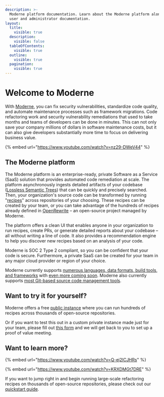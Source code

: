 ```yaml
---
description: >-
  Moderne platform documentation. Learn about the Moderne platform along with
  user and administrator documentation.
layout:
  title:
    visible: true
  description:
    visible: false
  tableOfContents:
    visible: true
  outline:
    visible: true
  pagination:
    visible: true
---
```


# Welcome to Moderne

With [Moderne](https://moderne.io), you can fix security vulnerabilities, standardize code quality, and automate maintenance processes such as framework migrations. Code refactoring work and security vulnerability remediations that used to take months and teams of developers can be done in minutes. This can not only save your company millions of dollars in software maintenance costs, but it can also give developers substantially more time to focus on delivering business value.

{% embed url="https://www.youtube.com/watch?v=nz29-DWeV44" %}

## The Moderne platform

The Moderne platform is an enterprise-ready, private Software as a Service (SaaS) solution that provides automated code remediation at scale. The platform asynchronously ingests detailed artifacts of your codebase ([Lossless Semantic Trees](administrator-documentation/moderne-platform/references/concepts/lossless-semantic-trees.md)) that can be quickly and precisely searched. Then, your organization's source code can be transformed by running "[recipes](https://docs.openrewrite.org/concepts-and-explanations/recipes)" across repositories of your choosing. These recipes can be created by your team, or you can take advantage of the hundreds of recipes already defined in [OpenRewrite](https://docs.openrewrite.org/) – an open-source project managed by Moderne.

The platform offers a clean UI that enables anyone in your organization to run recipes, create PRs, or generate detailed reports about your codebase – all without writing a line of code. It also provides a recommendation engine to help you discover new recipes based on an analysis of your code.

Moderne is SOC 2 Type 2 compliant, so you can be confident that your code is secure. Furthermore, a private SaaS can be created for your team in any major cloud provider or region of your choice.

Moderne currently supports [numerous languages, data formats, build tools, and frameworks](broken-reference) with [even more coming soon](broken-reference). Moderne also currently supports [most Git-based source code management tools](administrator-documentation/moderne-platform/references/supported-scms.md).

## Want to try it for yourself?

Moderne offers a free [public instance](https://app.moderne.io/) where you can run hundreds of recipes across thousands of open-source repositories.

Or if you want to test this out in a custom private instance made just for your team, please fill out [this form](https://lq7oxv9ggnm.typeform.com/ContactUs?typeform-source=https://docs.moderne.io/) and we will get back to you to set up a proof of value meeting.

## Want to learn more?

{% embed url="https://www.youtube.com/watch?v=Q-ej2lCJHRs" %}

{% embed url="https://www.youtube.com/watch?v=KRXDMGt7DRE" %}

If you want to jump right in and begin running large-scale refactoring recipes on thousands of open-source repositories, please check out our [quickstart guide](user-documentation/moderne-platform/getting-started/running-your-first-recipe.md).
